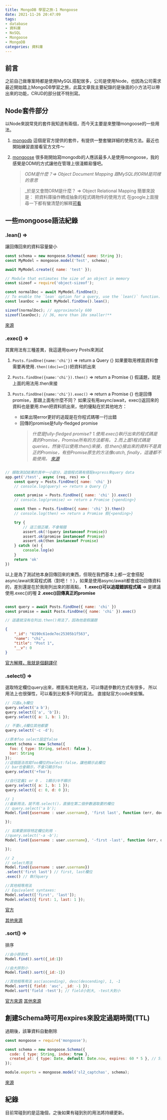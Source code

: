 ```yaml
---
title: MongoDB 學習之旅-1 Mongoose
date: 2021-11-26 20:47:09
tags:
- database
- 資料庫
- NoSQL
- Mongoose
- MongoDB
categories: 資料庫
---
```


## 前言
之前自己做專案時都是使用MySQL搭配居多，公司是使用Node，也因為公司需求最近開始踏上MongoDB學習之旅，此篇文章我主要紀錄的是後面的小方法可以帶出來的功能，CRUD的部分就不特別寫。

## Node套件部分
以Node來說常見的套件我知道有兩個，而今天主要是來整理mongoose的一些用法。
1. [mongodb](https://docs.mongodb.com/drivers/node/current/quick-start/)
這個是官方提供的套件，有提供一整套蠻詳細的使用方法。最近也開始練習直接看官方文件～
2. [mongoose](https://mongoosejs.com/docs/index.html)
很多剛開始寫mongodb的人應該最多人是使用mongoose，我的感覺是ODM的方式讓他在管理上很淺顯易懂吧。
    > _ODM是什麼？=> Object Document Mapping
    跟MySQL的ORM是同樣的意思_ 

    >_於是又會問ORM是什麼？ => Object Relational Mapping
    簡單來說是： 把資料庫操作轉成抽象的程式碼物件的使用方式
    在google上面搜尋一下都有蠻清楚的解釋[可看](https://ithelp.ithome.com.tw/articles/10185085)

## 一些mongoose語法紀錄 
### .lean() ⇒

讓回傳回來的資料容量變小

```js
const schema = new mongoose.Schema({ name: String });
const MyModel = mongoose.model('Test', schema);

await MyModel.create({ name: 'test' });

// Module that estimates the size of an object in memory
const sizeof = require('object-sizeof');

const normalDoc = await MyModel.findOne();
// To enable the `lean` option for a query, use the `lean()` function.
const leanDoc = await MyModel.findOne().lean();

sizeof(normalDoc); // approximately 600
sizeof(leanDoc); // 36, more than 10x smaller!**
```

[來源](https://mongoosejs.com/docs/tutorials/lean.html)

### .exec() ⇒
其實用法有三種差異，我這邊用query Posts來測試
1. `Posts.findOne({name:'chi'})` => return a Query {}
如果要取用裡面資料會需要再使用`.then((doc)=>{})`把資料抓出來

2. `Posts.findOne({name:'chi'}).then()` => return a Promise {}
假議題，就是上面的用法用.then來接

3. `Posts.findOne({name:'chi'}).exec()` => return a Promise {}
也是回傳promise，那跟上面有什麼不同？
如果沒有用async/await，exec()返回來的資料也是要用.then把資料抓出來，他的優點在於其他地方：
    - 如果出現error更好的追蹤是在你程式碼哪一行出錯
    - 回傳的promise是fully-fledged promise
        > _什麼是fully-fledged promise?_
        _1.使用.exec()執行出來的程式碼是真的Promise，Promise所有的方法都有。
        2.而上面1程式碼是queries，然後可以使用.then()來接，但.then()接出來的資料不是真正的Promise，有些Promise原生的方法像catch, finally，這邊都不能使用。
        [來源](https://stackoverflow.com/questions/53470299/what-is-fully-fledged-promise)_




``` js

// 擷取測試結果的其中一小部分，這個程式碼有搭配express來query data
app.get('/test', async (req, res) => {
    const query = Posts.findOne({ name: 'chi' })
    // console.log(query) => return a Query {}

    const promise = Posts.findOne({ name: 'chi' }).exec()
    // console.log(promise) => return a Promise {<pending>}

    const then = Posts.findOne({ name: 'chi' }).then()
    // console.log(then) => return a Promise 假{<pending>}

    try {
        // 這三個正確，不會報錯
        assert.ok(!(query instanceof Promise))
        assert.ok(promise instanceof Promise)
        assert.ok(then instanceof Promise)
    } catch (e) {
        console.log(e)
    }
    return 'ok'
})

```
以上是為了測試他本身回傳回來的東西，但現在我們基本上都一定會搭配async/await來寫程式碼（對吧！！），如果是使用async/await都會成功回傳資料的，差別還是在於我剛列出來的那兩點，
**1 .exec()可以追蹤錯誤程式碼** => 是建議使用.exec()的喔
**2 .exec()回傳真正的promise**
```js

const query = await Posts.findOne({ name: 'chi' })
const promise = await Posts.findOne({ name: 'chi' }).exec()

// 這邊就沒有在列出.then()用法了，因為他是假議題

```

```json
{
    "_id": "6190c61ede7ec25305b1f563",
    "name": "chi",
    "title": "Post 1",
    "__v": 0
}

```
[官方解釋，我就是個翻譯仔](https://mongoosejs.com/docs/promises.html)



### .select() ⇒

選取特定欄位query出來，裡面有其他用法，可以傳遞參數的方式有很多，
所以用法上也很彈性，可以看到比較多不同的寫法。
直接貼官方code來偷懶。
```js
// 只選a,b欄位
query.select('a b');
query.select(['a', 'b']);
query.select({ a: 1, b: 1 });

// 不要c,d欄位其他都要
query.select('-c -d');

//原本foo select設定false
const schema = new Schema({
  foo: { type: String, select: false },
  bar: String
});
//這個語法改寫foo欄位的select:false，讓他顯示此欄位
// bar也會顯示，不會只顯示foo
query.select('+foo'); 

//自行定義1 or 0 ， 1顯示/0不顯示
query.select({ a: 1, b: 1 });
query.select({ c: 0, d: 0 });
```

```js
// 1 
//最新用法，就不用.select()，直接在第二個參數選取要的欄位
// query.select('a b');
Model.find({username : user.username}, 'first last', function (err, docs) {

});

// 如果要排除特定欄位則用 -
//query.select('-a -b');
Model.find({username : user.username}, '-first -last', function (err, docs) {

});

// 2
// select用法
Model.find({username : user.username})
.select('first last') // first, last欄位
.exec() // 執行query

//其他相等用法
// Equivalent syntaxes:
Model.select(['first', 'last']);
Model.select({ first: 1, last: 1 });
```


[官方](https://mongoosejs.com/docs/api/query.html#query_Query-select)

[其他來源](https://stackoverflow.com/questions/9548186/mongoose-use-of-select-method)



### .sort() ⇒

排序

```js
//由小排到大
Model.find().sort({_id:1})

//由大排到小
Model.find().sort({_id:-1})

//其他相等用法 asc(ascending), desc(descending), 1, -1
Model.sort({ field: 'asc', _id: -1 });
Model.sort('field -test'); // field小到大, -test大到小

```

[官方來源](https://mongoosejs.com/docs/api/query.html#query_Query-sort)
[其他來源](https://www.bmc.com/blogs/mongodb-sorting/)



## 創建Schema時可用expires來設定過期時間(TTL)

過期後，該筆資料自動刪除

```js
const mongoose = require('mongoose');

const schema = new mongoose.Schema({
  code: { type: String, index: true },
  created_at: { type: Date, default: Date.now, expires: 60 * 5 }, // 5分鐘後失效
});

module.exports = mongoose.model('sl2_captchas', schema);
```

[來源](https://www.itread01.com/content/1546830386.html)


## 紀錄
目前常碰到的是這幾個，之後如果有碰到別的用法將持續更新。